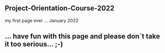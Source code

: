 ## Project-Orientation-Course-2022
   my first page ever ... January 2022
   
## ... have fun with this page and please don`t take it too serious...  ;-)
